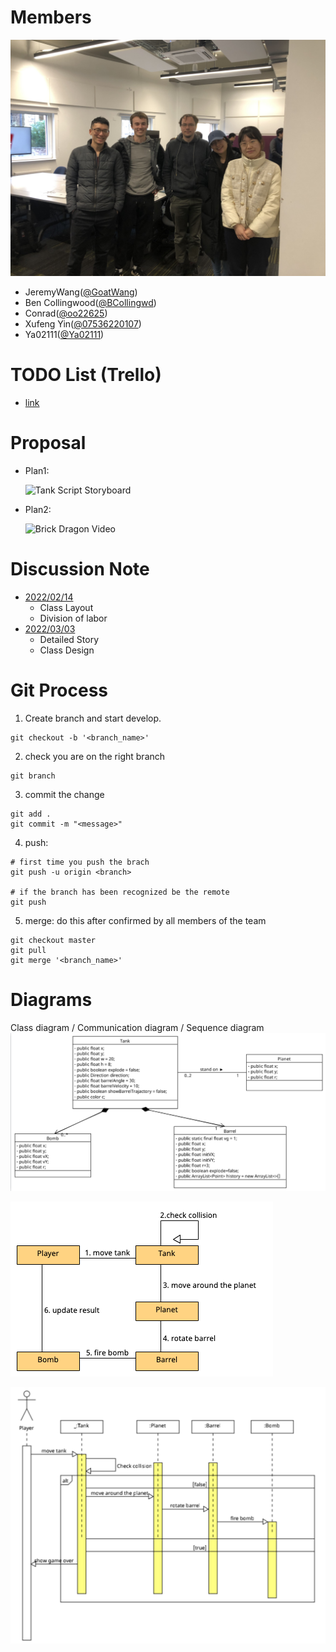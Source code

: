 # Members
![IMG_5126.jpg](static/IMG_5126.jpg)
- JeremyWang([@GoatWang](https://github.com/GoatWang))
- Ben Collingwood([@BCollingwd](https://github.com/BCollingwd))
- Conrad([@oo22625](https://github.com/oo22625))
- Xufeng Yin([@07536220107](https://github.com/07536220107))
- Ya02111([@Ya02111](https://github.com/Ya02111))

# TODO List (Trello)
- [link](https://trello.com/invite/b/mycU1ijf/ATTI8b7499ee27ee1b75d62ecf08cd872c7155608F6F/introswe2023-group-10)

# Proposal
- Plan1: 

    ![Tank Script Storyboard](/static/PrototypeVideos/Tank.gif)

- Plan2: 

    ![Brick Dragon Video](/static/PrototypeVideos/DragonBubble.gif)

# Discussion Note
- [2022/02/14](https://hackmd.io/@836ko9MsR8aI9djOlrFkYg/HJP_qgZCj)
    - Class Layout
    - Division of labor
- [2022/03/03](https://hackmd.io/@TlCOUu7PQUOph9YfEY8ZcA/BJlT__00j)
    - Detailed Story
    - Class Design

# Git Process
1. Create branch and start develop.
```
git checkout -b '<branch_name>'
```

2. check you are on the right branch
```
git branch
```

3. commit the change 
```
git add .
git commit -m "<message>"
```

4. push: 
```
# first time you push the brach
git push -u origin <branch>

# if the branch has been recognized be the remote
git push
```

5. merge: do this after confirmed by all members of the team
```
git checkout master
git pull 
git merge '<branch_name>'
```

# Diagrams
Class diagram / Communication diagram / Sequence diagram
![class_diagram.png](static/class_diagram.png)
 
![communication_diagram.jpg](static/communication_diagram.jpg)

![sequence_diagram.png](static/sequence_diagram.png)

